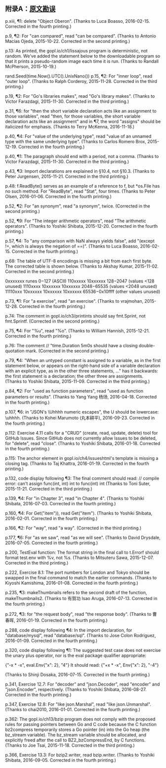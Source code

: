 ## 附录A：[原文勘误](http://www.gopl.io/errata.html)

p.xiii, ¶1: delete "Object Oberon". (Thanks to Luca Boasso, 2016-02-15. Corrected in the fourth printing.)

p.9, ¶2: For "can compared", read "can be compared". (Thanks to Antonio Macías Ojeda, 2015-10-22. Corrected in the second printing.)

p.13: As printed, the gopl.io/ch1/lissajous program is deterministic, not random. We've added the statement below to the downloadable program so that it prints a pseudo-random image each time it is run. (Thanks to Randall McPherson, 2015-10-19.)

rand.Seed(time.Now().UTC().UnixNano())
p.15, ¶2: For "inner loop", read "outer loop". (Thanks to Ralph Corderoy, 2015-11-28. Corrected in the third printing.)

p.19, ¶2: For "Go's libraries makes", read "Go's library makes". (Thanks to Victor Farazdagi, 2015-11-30. Corrected in the third printing.)

p.31, ¶6: for "then the short variable declaration acts like an assignment to those variables", read "then, for those variables, the short variable declaration acts like an assignment" and in ¶7, the word "assigns" should be italicized for emphasis. (Thanks to Terry McKenna, 2016-11-18.)

p.40, ¶4: For "value of the underlying type", read "value of an unnamed type with the same underlying type". (Thanks to Carlos Romero Brox, 2015-12-19. Corrected in the fourth printing.)

p.40, ¶1: The paragraph should end with a period, not a comma. (Thanks to Victor Farazdagi, 2015-11-30. Corrected in the third printing.)

p.43, ¶3: Import declarations are explained in §10.4, not §10.3. (Thanks to Peter Jurgensen, 2015-11-21. Corrected in the third printing.)

p.48: f.ReadByte() serves as an example of a reference to f, but *os.File has no such method. For "ReadByte", read "Stat", four times. (Thanks to Peter Olsen, 2016-01-06. Corrected in the fourth printing.)

p.52, ¶2: For "an synonym", read "a synonym", twice. (Corrected in the second printing.)

p.52, ¶9: For "The integer arithmetic operators", read "The arithmetic operators". (Thanks to Yoshiki Shibata, 2015-12-20. Corrected in the fourth printing.)

p.57, ¶4: To "any comparison with NaN always yields false", add "(except !=, which is always the negation of ==)". (Thanks to Luca Boasso, 2016-02-15. Corrected in the fourth printing.)

p.68: The table of UTF-8 encodings is missing a bit from each first byte. The corrected table is shown below. (Thanks to Akshay Kumar, 2015-11-02. Corrected in the second printing.)

0xxxxxxx                             runes 0−127     (ASCII)
110xxxxx 10xxxxxx                    128−2047        (values <128 unused)
1110xxxx 10xxxxxx 10xxxxxx           2048−65535      (values <2048 unused)
11110xxx 10xxxxxx 10xxxxxx 10xxxxxx  65536−0x10ffff  (other values unused)

p.73, ¶1: For "a exercise", read "an exercise". (Thanks to vrajmohan, 2015-12-28. Corrected in the fourth printing.)

p.74: The comment in gopl.io/ch3/printints should say fmt.Sprint, not fmt.Sprintf. (Corrected in the second printing.)

p.75, ¶4: For "%u", read "%o". (Thanks to William Hannish, 2015-12-21. Corrected in the fourth printing.)

p.76: The comment // "time.Duration 5m0s should have a closing double-quotation mark. (Corrected in the second printing.)

p.79, ¶4: "When an untyped constant is assigned to a variable, as in the first statement below, or appears on the right-hand side of a variable declaration with an explicit type, as in the other three statements, ..." has it backwards: the first statement is a declaration; the other three are assignments. (Thanks to Yoshiki Shibata, 2015-11-09. Corrected in the third printing.)

p.84, ¶2: For "used as function parameters", read "used as function parameters or results". (Thanks to Yang Yang 杨玚, 2016-04-18. Corrected in the fourth printing.)

p.107, ¶6: in "JSON's \Uhhhh numeric escapes", the U should be lowercase: \uhhhh. (Thanks to Kohei Marumoto (丸本耕平), 2016-09-23. Corrected in the fourth printing.)

p.112: Exercise 4.11 calls for a "CRUD" (create, read, update, delete) tool for GitHub Issues. Since GitHub does not currently allow Issues to be deleted, for "delete", read "close". (Thanks to Yoshiki Shibata, 2016-01-18. Corrected in the fourth printing.)

p.115: The anchor element in gopl.io/ch4/issueshtml's template is missing a closing </a> tag. (Thanks to Taj Khattra, 2016-01-19. Corrected in the fourth printing.)

p.132, code display following ¶3: The final comment should read:
// compile error: can't assign func(int, int) int to func(int) int
(Thanks to Toni Suter, 2015-11-21. Corrected in the third printing.)

p.139, ¶4: For "in Chapter 3", read "in Chapter 4". (Thanks to Yoshiki Shibata, 2016-07-03. Corrected in the fourth printing.)

p.160, ¶4: For Get("item")), read Get("item"). (Thanks to Yoshiki Shibata, 2016-02-01. Corrected in the fourth printing.)

p.166, ¶2: For "way", read "a way". (Corrected in the third printing.)

p.177, ¶6: For "as we saw", read "as we will see". (Thanks to David Drysdale, 2016-07-05. Corrected in the fourth printing.)

p.200, TestEval function: The format string in the final call to t.Errorf should format test.env with %v, not %s. (Thanks to Mitsuteru Sawa, 2015-12-07. Corrected in the third printing.)

p.222, Exercise 8.1: The port numbers for London and Tokyo should be swapped in the final command to match the earlier commands. (Thanks to Kiyoshi Kamishima, 2016-01-08. Corrected in the fourth printing.)

p.235, ¶3: makeThumbnails refers to the second draft of the function, makeThumbnails2. (Thanks to 有賀功 Isao Aruga, 2016-07-13. Corrected in the fourth printing.)

p.272, ¶3: for "the request body", read "the response body". (Thanks to 曹春晖, 2016-01-19. Corrected in the fourth printing.)

p.288, code display following ¶4: In the import declaration, for "database/mysql", read "database/sql". (Thanks to Jose Colon Rodriguez, 2016-01-09. Corrected in the fourth printing.)

p.320, code display following ¶1: The suggested test case does not exercise the unary plus operator, nor is the eval package qualifier appropriate:

{"-x * -x", eval.Env{"x": 2}, "4"}
It should read:
{"+x * -x", Env{"x": 2}, "-4"}

(Thanks to Shinji Dosaka, 2016-07-15. Corrected in the fourth printing.)

p.341, Exercise 12.7: For "decoder" and "json.Decoder", read "encoder" and "json.Encoder", respectively. (Thanks to Yoshiki Shibata, 2016-08-27. Corrected in the fourth printing.)

p.347, Exercise 12.8: For "like json.Marshal", read "like json.Unmarshal". (Thanks to chai2010, 2016-01-01. Corrected in the fourth printing.)

p.362: The gopl.io/ch13/bzip program does not comply with the proposed rules for passing pointers between Go and C code because the C function bz2compress temporarily stores a Go pointer (in) into the Go heap (the bz_stream variable). The bz_stream variable should be allocated, and explicitly freed after the call to BZ2_bzCompressEnd, by C functions. (Thanks to Joe Tsai, 2015-11-18. Corrected in the third printing.)

p.366, Exercise 13.3: For bzip2.writer, read bzip.writer. (Thanks to Yoshiki Shibata, 2016-09-05. Corrected in the fourth printing.)
